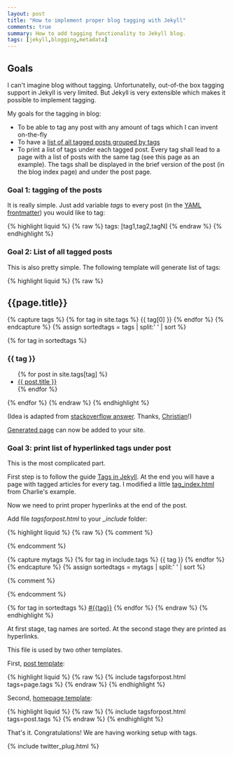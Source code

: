 ```yaml
---
layout: post
title: "How to implement proper blog tagging with Jekyll"
comments: true
summary: How to add tagging functionality to Jekyll blog.
tags: [jekyll,blogging,metadata]
---
```


<h2>Goals</h2>

I can't imagine blog without tagging. Unfortunatelly, out-of-the box tagging support in Jekyll is very limited. But Jekyll is very extensible which makes it possible to implement tagging.

My goals for the tagging in blog:

+ To be able to tag any post with any amount of tags which I can invent on-the-fly
+ To have a [list of all tagged posts grouped by tags]({{site.baseurl}}/tags/)
+ To print a list of tags under each tagged post. Every tag shall lead to a page with a list of posts with the same tag (see this page as an example). The tags shall be displayed in the brief version of the post (in the blog index page) and under the post page.

<!--break-->

<h3>Goal 1: tagging of the posts</h3>

It is really simple. Just add variable *tags* to every post (in the [YAML frontmatter](http://jekyllrb.com/docs/frontmatter/)) you would like to tag:

{% highlight liquid %}
{% raw %}
tags: [tag1,tag2,tagN]
{% endraw %}
{% endhighlight %}

<h3>Goal 2: List of all tagged posts</h3>
This is also pretty simple. The following template will generate list of tags:

{% highlight liquid %}
{% raw %}
<h2>{{page.title}}</h2>

{% capture tags %}
  {% for tag in site.tags %}
    {{ tag[0] }}
  {% endfor %}
{% endcapture %}
{% assign sortedtags = tags | split:' ' | sort %}

{% for tag in sortedtags %}
  <h3 id="{{ tag | escape }}">{{ tag }}</h3>
  <ul>
  {% for post in site.tags[tag] %}
    <li><a href="{{site.baseurl}}{{ post.url }}">{{ post.title }}</a></li>
  {% endfor %}
  </ul>
{% endfor %}
{% endraw %}
{% endhighlight %}

(Idea is adapted from [stackoverflow answer](http://stackoverflow.com/a/21002505). Thanks, [Christian](http://stackoverflow.com/users/6884/christian-specht)!)

[Generated page]({{site.baseurl}}/tags/) can now be added to your site.

<h3> Goal 3: print list of hyperlinked tags under post</h3>

This is the most complicated part.

First step is to follow the guide [Tags in Jekyll](http://charliepark.org/tags-in-jekyll/). At the end you will have a page with tagged articles for every tag.
I modified a little [tag_index.html](https://github.com/vitalyrepin/vrepinblog/blob/master/_layouts/tag_index.html) from Charlie's example.

Now we need to print proper hyperlinks at the end of the post.

Add file *tagsforpost.html* to your *_include* folder:

{% highlight liquid %}
{% raw %}
{% comment %}
<!-- Getting and sorting tags alphabetically -->
{% endcomment %}

{% capture mytags %}
  {% for tag in include.tags %}
    {{ tag }}
  {% endfor %}
{% endcapture %}
{% assign sortedtags = mytags | split:' ' | sort %}

{% comment %}
<!-- Tags output: Name + link to the page with list of all the posts with the same tag -->
{% endcomment %}

{% for tag in sortedtags %}
<a href="{{ site.baseurl }}/tag/{{tag}}">#{{tag}}</a>
{% endfor %}
{% endraw %}
{% endhighlight %}


At first stage, tag names are sorted. At the second stage they are printed as hyperlinks.

This file is used by two other templates.

First, [post template](https://github.com/vitalyrepin/vrepinblog/blob/master/_layouts/post.html):

{% highlight liquid %}
{% raw %}
{% include tagsforpost.html tags=page.tags %}
{% endraw %}
{% endhighlight %}

Second, [homepage template](https://github.com/vitalyrepin/vrepinblog/blob/master/index.html):

{% highlight liquid %}
{% raw %}
{% include tagsforpost.html tags=post.tags %}
{% endraw %}
{% endhighlight %}

That's it. Congratulations! We are having working setup with tags.

{% include twitter_plug.html %}
